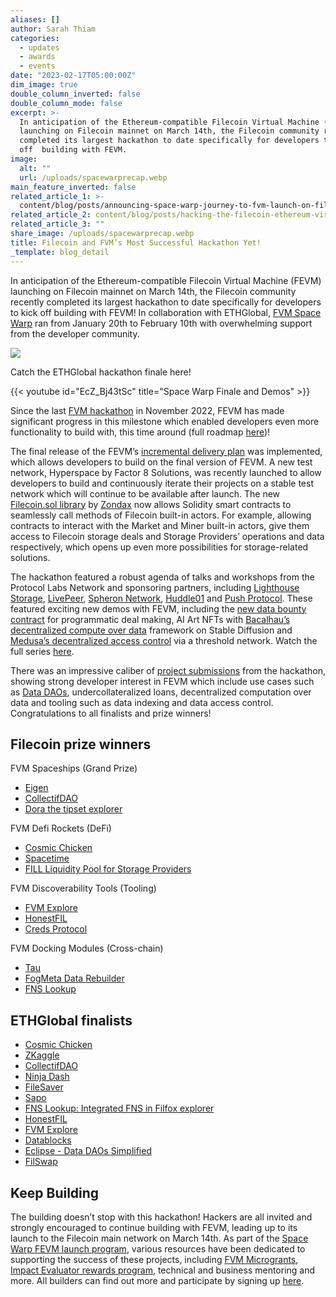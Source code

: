 ```yaml
---
aliases: []
author: Sarah Thiam
categories:
  - updates
  - awards
  - events
date: "2023-02-17T05:00:00Z"
dim_image: true
double_column_inverted: false
double_column_mode: false
excerpt: >-
  In anticipation of the Ethereum-compatible Filecoin Virtual Machine (FEVM)
  launching on Filecoin mainnet on March 14th, the Filecoin community recently
  completed its largest hackathon to date specifically for developers to kick
  off  building with FEVM.
image:
  alt: ""
  url: /uploads/spacewarprecap.webp
main_feature_inverted: false
related_article_1: >-
  content/blog/posts/announcing-space-warp-journey-to-fvm-launch-on-filecoin-mainnet.en.md
related_article_2: content/blog/posts/hacking-the-filecoin-ethereum-virtual-machine-fevm.en.md
related_article_3: ""
share_image: /uploads/spacewarprecap.webp
title: Filecoin and FVM’s Most Successful Hackathon Yet!
_template: blog_detail
---
```


In anticipation of the Ethereum-compatible Filecoin Virtual Machine (FEVM) launching on Filecoin mainnet on March 14th, the Filecoin community recently completed its largest hackathon to date specifically for developers to kick off building with FEVM! In collaboration with ETHGlobal, [FVM Space Warp](https://ethglobal.com/events/spacewarp) ran from January 20th to February 10th with overwhelming support from the developer community.

![](/uploads/filecoin-blog-post_-spacewarp-hack-recap.webp)

Catch the ETHGlobal hackathon finale here!

{{< youtube id="EcZ_Bj43tSc" title="Space Warp Finale and Demos" >}}

Since the last [FVM hackathon](https://filecoin.io/blog/posts/announcing-the-hack-fevm-finalists/) in November 2022, FEVM has made significant progress in this milestone which enabled developers even more functionality to build with, this time around (full roadmap [here](https://fvm.filecoin.io/#roadmap-4))!

The final release of the FEVM’s [incremental delivery plan](https://github.com/filecoin-project/ref-fvm/issues/692) was implemented, which allows developers to build on the final version of FEVM. A new test network, Hyperspace by Factor 8 Solutions, was recently launched to allow developers to build and continuously iterate their projects on a stable test network which will continue to be available after launch. The new [Filecoin.sol library](https://docs.zondax.ch/fevm/filecoin-solidity) by [Zondax](https://docs.zondax.ch/) now allows Solidity smart contracts to seamlessly call methods of Filecoin built-in actors. For example, allowing contracts to interact with the Market and Miner built-in actors, give them access to Filecoin storage deals and Storage Providers’ operations and data respectively, which opens up even more possibilities for storage-related solutions.

The hackathon featured a robust agenda of talks and workshops from the Protocol Labs Network and sponsoring partners, including [Lighthouse Storage](https://www.lighthouse.storage/), [LivePeer](https://livepeer.org/), [Spheron Network](https://spheron.network/), [Huddle01](https://huddle01.com/) and [Push Protocol](https://push.org/). These featured exciting new demos with FEVM, including the [new data bounty contract](https://www.youtube.com/watch?v=KcZbXSoUxz4) for programmatic deal making, AI Art NFTs with [Bacalhau’s decentralized compute over data](https://www.youtube.com/watch?v=nu55bKXnjlU) framework on Stable Diffusion and [Medusa’s decentralized access control](https://www.youtube.com/watch?v=af8CBfhWEWs) via a threshold network. Watch the full series [here](https://www.youtube.com/@ETHGlobal/videos).

There was an impressive caliber of [project submissions](https://ethglobal.com/showcase?events=spacewarp) from the hackathon, showing strong developer interest in FEVM which include use cases such as [Data DAOs](https://filecoin.io/blog/posts/the-future-of-datadaos/), undercollateralized loans, decentralized computation over data and tooling such as data indexing and data access control. Congratulations to all finalists and prize winners!

## **Filecoin prize winners**

FVM Spaceships (Grand Prize)

- [Eigen](https://ethglobal.com/showcase/eigen-zsdsf)
- [CollectifDAO](https://ethglobal.com/showcase/collectifdao-zdk29)
- [Dora the tipset explorer](https://ethglobal.com/showcase/dora-the-tipsetexplorer-uwg3o)

FVM Defi Rockets (DeFi)

- [Cosmic Chicken](https://ethglobal.com/showcase/cosmic-chicken-206em)
- [Spacetime](https://ethglobal.com/showcase/spacetime-wgz1z)
- [FILL Liquidity Pool for Storage Providers](https://ethglobal.com/showcase/fill-liquidity-pool-for-storage-providers-m3fs3)

FVM Discoverability Tools (Tooling)

- [FVM Explore](https://ethglobal.com/showcase/fvm-explore-zk0dg)
- [HonestFIL](https://ethglobal.com/showcase/honestfil-wwroz)
- [Creds Protocol](https://ethglobal.com/showcase/creds-protocol-tuigi)

FVM Docking Modules (Cross-chain)

- [Tau](https://ethglobal.com/showcase/tau-gowot)
- [FogMeta Data Rebuilder](https://ethglobal.com/showcase/fogmeta-data-rebuilder-8em0i)
- [FNS Lookup](https://ethglobal.com/showcase/fns-lookup-integrated-fns-in-filfox-explorer-7v9jy)

## **ETHGlobal finalists**

- [Cosmic Chicken](https://ethglobal.com/showcase/cosmic-chicken-206em)
- [ZKaggle](https://ethglobal.com/showcase/zkaggle-70g3b)
- [CollectifDAO](https://ethglobal.com/showcase/collectifdao-zdk29)
- [Ninja Dash](https://ethglobal.com/showcase/ninja-dash-2yka2)
- [FileSaver](https://ethglobal.com/showcase/filesaver-e5wkq)
- [Sapo](https://ethglobal.com/showcase/sapo-wtdhn)
- [FNS Lookup: Integrated FNS in Filfox explorer](https://ethglobal.com/showcase/fns-lookup-integrated-fns-in-filfox-explorer-7v9jy)
- [HonestFIL](https://ethglobal.com/showcase/honestfil-wwroz)
- [FVM Explore](https://ethglobal.com/showcase/fvm-explore-zk0dg)
- [Datablocks](https://ethglobal.com/showcase/datablocks-v1gbm)
- [Eclipse - Data DAOs Simplified](https://ethglobal.com/showcase/eclipse-data-daos-simplified-2o8fc)
- [FilSwap](https://ethglobal.com/showcase/filswap-8hn40)

## **Keep Building**

The building doesn’t stop with this hackathon! Hackers are all invited and strongly encouraged to continue building with FEVM, leading up to its launch to the Filecoin main network on March 14th. As part of the [Space Warp FEVM launch program](https://spacewarp.fvm.dev/), various resources have been dedicated to supporting the success of these projects, including [FVM Microgrants](https://github.com/filecoin-project/devgrants/issues/new?assignees=mishmosh&labels=type%3Amicrogrant&template=microgrant.md&title=Next+Step+Microgrant%3A+%3CYour+Title+Here%3E), [Impact Evaluator rewards program](https://network-goods.notion.site/Impact-Evaluators-Builders-Leaderboard-602ea6755b5642e1ad6f9da59a47fa62), technical and business mentoring and more. All builders can find out more and participate by signing up [here](https://spacewarp.fvm.dev/).
